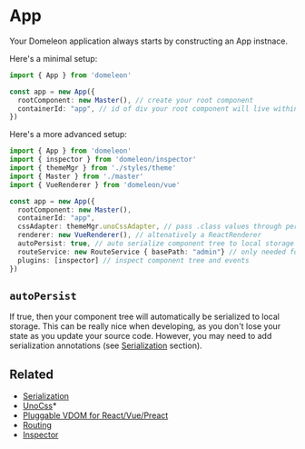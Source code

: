 # App

Your Domeleon application always starts by constructing an App instnace.

Here's a minimal setup:

```ts
import { App } from 'domeleon'

const app = new App({
  rootComponent: new Master(), // create your root component
  containerId: "app", // id of div your root component will live within  
})
```
Here's a more advanced setup:

```ts
import { App } from 'domeleon'
import { inspector } from 'domeleon/inspector'
import { themeMgr } from './styles/theme'
import { Master } from './master'
import { VueRenderer } from 'domeleon/vue'

const app = new App({
  rootComponent: new Master(), 
  containerId: "app",
  cssAdapter: themeMgr.unoCssAdapter, // pass .class values through per render
  renderer: new VueRenderer(), // altenatively a ReactRenderer
  autoPersist: true, // auto serialize component tree to local storage
  routeService: new RouteService { basePath: "admin"} // only needed for a custom base path
  plugins: [inspector] // inspect component tree and events
})
```

## `autoPersist`

If true, then your component tree will automatically be serialized to local storage. This can be really nice when developing, as you don't lose your state as you update your source code. However, you may need to add serialization annotations (see [Serialization](./serialization.md) section).

## Related

* [Serialization](./serialization.md)
* [UnoCss](./unocss.md)* 
* [Pluggable VDOM for React/Vue/Preact](./docs/pluggable-vdom.md)
* [Routing](./docs/routing.md)
* [Inspector](./docs/inspector.md)